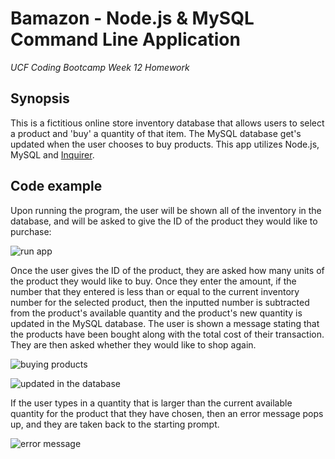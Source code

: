 # Bamazon - Node.js & MySQL Command Line Application
*UCF Coding Bootcamp Week 12 Homework*

## Synopsis

This is a fictitious online store inventory database that allows users to select a product and 'buy' a quantity of that item. The MySQL database get's updated when the user chooses to buy products. This app utilizes Node.js, MySQL and [Inquirer](https://www.npmjs.com/package/inquirer/).


## Code example

Upon running the program, the user will be shown all of the inventory in the database, and will be asked to give the ID of the product they would like to purchase:

![run app](https://media.giphy.com/media/xT39CRZX580a8de20o/giphy.gif)

Once the user gives the ID of the product, they are asked how many units of the product they would like to buy. Once they enter the amount, if the number that they entered is less than or equal to the current inventory number for the selected product, then the inputted number is subtracted from the product's available quantity and the product's new quantity is updated in the MySQL database. The user is shown a message stating that the products have been bought along with the total cost of their transaction. They are then asked whether they would like to shop again.

![buying products](https://media.giphy.com/media/26grg8ALidz7i0vNC/giphy.gif)

![updated in the database](https://media.giphy.com/media/xT39CRch4FWWVHoDkY/giphy.gif)

If the user types in a quantity that is larger than the current available quantity for the product that they have chosen, then an error message pops up, and they are taken back to the starting prompt.

![error message](https://media.giphy.com/media/xT39D2Tzpo4uvsaTcI/giphy.gif)
